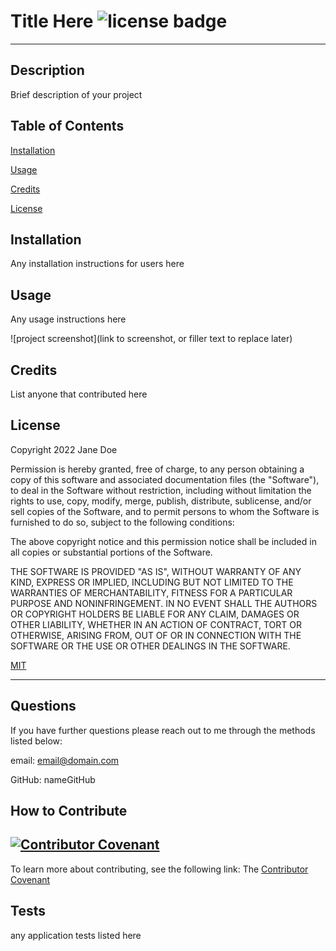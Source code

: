 
  # Title Here  ![license badge](https://img.shields.io/badge/License-MIT-blue.svg)

  -------


  ## Description
  Brief description of your project

  ## Table of Contents
  [Installation](#installation)

  [Usage](#usage)

  [Credits](#credits)

  [License](#license)

  ## Installation
  Any installation instructions for users here

  ## Usage
  Any usage instructions here

  ![project screenshot](link to screenshot, or filler text to replace later)
  
  ## Credits
  List anyone that contributed here

  ## License
  
Copyright 2022 Jane Doe

Permission is hereby granted, free of charge, to any person obtaining a copy of this software and associated documentation files (the "Software"), to deal in the Software without restriction, including without limitation the rights to use, copy, modify, merge, publish, distribute, sublicense, and/or sell copies of the Software, and to permit persons to whom the Software is furnished to do so, subject to the following conditions:

The above copyright notice and this permission notice shall be included in all copies or substantial portions of the Software.

THE SOFTWARE IS PROVIDED "AS IS", WITHOUT WARRANTY OF ANY KIND, EXPRESS OR IMPLIED, INCLUDING BUT NOT LIMITED TO THE WARRANTIES OF MERCHANTABILITY, FITNESS FOR A PARTICULAR PURPOSE AND NONINFRINGEMENT. IN NO EVENT SHALL THE AUTHORS OR COPYRIGHT HOLDERS BE LIABLE FOR ANY CLAIM, DAMAGES OR OTHER LIABILITY, WHETHER IN AN ACTION OF CONTRACT, TORT OR OTHERWISE, ARISING FROM, OUT OF OR IN CONNECTION WITH THE SOFTWARE OR THE USE OR OTHER DEALINGS IN THE SOFTWARE.
      

  [MIT](https://opensource.org/licenses/MIT)

  ---

  ## Questions
  If you have further questions please reach out to me through the methods listed below:

  email: email@domain.com

  GitHub: nameGitHub

  
## How to Contribute
[![Contributor Covenant](https://img.shields.io/badge/Contributor%20Covenant-2.1-4baaaa.svg)](code_of_conduct.md)
---
To learn more about contributing, see the following link:
The [Contributor Covenant](https://www.contributor-covenant.org/version/2/1/code_of_conduct/code_of_conduct.md)
      
  ## Tests
  any application tests listed here
  
